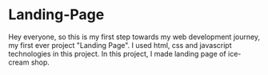 # Landing-Page
Hey everyone, so this is my first step towards my web development journey, my first ever project "Landing Page". I used html, css and javascript technologies in this project. In this project, I made landing page of ice-cream shop.
